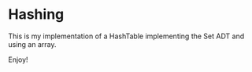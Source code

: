 # Hashing

This is my implementation of a HashTable implementing the Set<String> ADT and using an array.

Enjoy!
